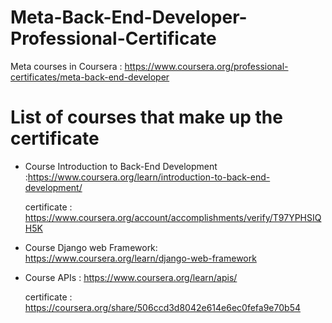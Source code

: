 # Meta-Back-End-Developer-Professional-Certificate
Meta courses in Coursera : https://www.coursera.org/professional-certificates/meta-back-end-developer

# List of courses that make up the certificate 

   - Course Introduction to Back-End Development :https://www.coursera.org/learn/introduction-to-back-end-development/

        certificate : https://www.coursera.org/account/accomplishments/verify/T97YPHSIQH5K

   - Course Django web Framework: https://www.coursera.org/learn/django-web-framework

   - Course APIs : https://www.coursera.org/learn/apis/
       
        certificate : https://coursera.org/share/506ccd3d8042e614e6ec0fefa9e70b54